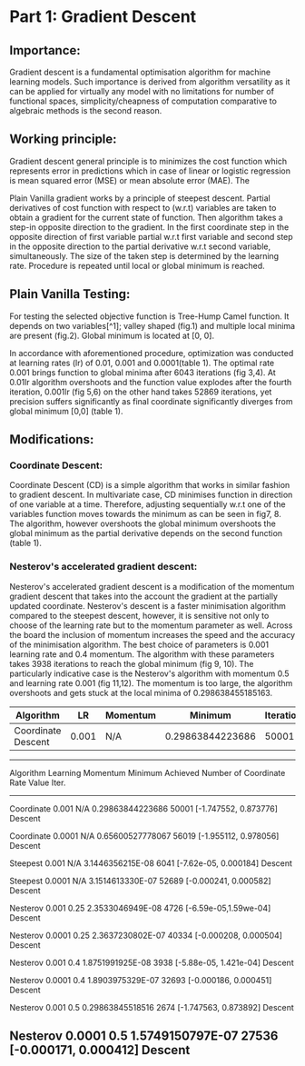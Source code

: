 # Part 1: Gradient Descent

## Importance:

Gradient descent is a fundamental optimisation algorithm for machine
learning models. Such importance is derived from algorithm versatility
as it can be applied for virtually any model with no limitations for
number of functional spaces, simplicity/cheapness of computation
comparative to algebraic methods is the second reason.

## Working principle:

Gradient descent general principle is to minimizes the cost function
which represents error in predictions which in case of linear or
logistic regression is mean squared error (MSE) or mean absolute error
(MAE). The

Plain Vanilla gradient works by a principle of steepest descent. Partial
derivatives of cost function with respect to (w.r.t) variables are taken
to obtain a gradient for the current state of function. Then algorithm
takes a step-in opposite direction to the gradient. In the first
coordinate step in the opposite direction of first variable partial
w.r.t first variable and second step in the opposite direction to the
partial derivative w.r.t second variable, simultaneously. The size of
the taken step is determined by the learning rate. Procedure is repeated
until local or global minimum is reached.

## Plain Vanilla Testing:

For testing the selected objective function is Tree-Hump Camel function.
It depends on two variables[^1]; valley shaped (fig.1) and multiple
local minima are present (fig.2). Global minimum is located at \[0, 0\].

In accordance with aforementioned procedure, optimization was conducted
at learning rates (lr) of 0.01, 0.001 and 0.0001(table 1). The optimal
rate 0.001 brings function to global minima after 6043 iterations (fig
3,4). At 0.01lr algorithm overshoots and the function value explodes
after the fourth iteration, 0.001lr (fig 5,6) on the other hand takes
52869 iterations, yet precision suffers significantly as final
coordinate significantly diverges from global minimum \[0,0\] (table 1).

## Modifications:

### Coordinate Descent: ###

Coordinate Descent (CD) is a simple algorithm that works in similar
fashion to gradient descent. In multivariate case, CD minimises function
in direction of one variable at a time. Therefore, adjusting
sequentially w.r.t one of the variables function moves towards the
minimum as can be seen in fig7, 8. The algorithm, however overshoots the
global minimum overshoots the global minimum as the partial derivative
depends on the second function (table 1).

### Nesterov's accelerated gradient descent: ###

Nesterov's accelerated gradient descent is a modification of the
momentum gradient descent that takes into the account the gradient at
the partially updated coordinate. Nesterov's descent is a faster
minimisation algorithm compared to the steepest descent, however, it is
sensitive not only to choose of the learning rate but to the momentum
parameter as well. Across the board the inclusion of momentum increases
the speed and the accuracy of the minimisation algorithm. The best
choice of parameters is 0.001 learning rate and 0.4 momentum. The
algorithm with these parameters takes 3938 iterations to reach the
global minimum (fig 9, 10). The particularly indicative case is the
Nesterov's algorithm with momentum 0.5 and learning rate 0.001 (fig
11,12). The momentum is too large, the algorithm overshoots and gets
stuck at the local minima of 0.298638455185163.


| Algorithm | LR  | Momentum | Minimum | Iterations | Coordinate |
| --------- | --- | -------- | ------- | ---------- | ---------- |
| Coordinate Descent | 0.001     | N/A         |  0.29863844223686       | 50001           | [-1.747552, 0.873776]           |

---------------------------------------------------------------------------------------------
Algorithm    Learning   Momentum     Minimum Achieved   Number of   Coordinate
             Rate       Value                           Iter.       
------------ ---------- ------------ ------------------ ----------- -------------------------
Coordinate   0.001      N/A          0.29863844223686   50001       \[-1.747552, 0.873776\]
Descent                                                             

Coordinate   0.0001     N/A          0.65600527778067   56019       \[-1.955112, 0.978056\]
Descent                                                             

Steepest     0.001      N/A          3.1446356215E-08   6041        \[-7.62e-05, 0.000184\]
Descent                                                             

Steepest     0.0001     N/A          3.1514613330E-07   52689       \[-0.000241, 0.000582\]
Descent                                                             

Nesterov     0.001      0.25         2.3533046949E-08   4726        \[-6.59e-05,1.59we-04\]
Descent                                                             

Nesterov     0.0001     0.25         2.3637230802E-07   40334       \[-0.000208, 0.000504\]
Descent                                                             

Nesterov     0.001      0.4          1.8751991925E-08   3938        \[-5.88e-05, 1.421e-04\]
Descent                                                             

Nesterov     0.0001     0.4          1.8903975329E-07   32693       \[-0.000186, 0.000451\]
Descent                                                             

Nesterov     0.001      0.5          0.29863845518516   2674        \[-1.747563, 0.873892\]
Descent                                                             

Nesterov     0.0001     0.5          1.5749150797E-07   27536       \[-0.000171, 0.000412\]
Descent                                                             
---------------------------------------------------------------------------------------------
